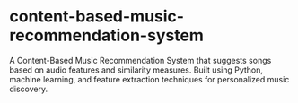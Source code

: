 # content-based-music-recommendation-system
A Content-Based Music Recommendation System that suggests songs based on audio features and similarity measures. Built using Python, machine learning, and feature extraction techniques for personalized music discovery.
